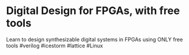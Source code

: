 <h1>Digital Design for FPGAs, with free tools</h1>
Learn to design synthesizable digital systems in FPGAs using ONLY free tools #verilog #icestorm #lattice #Linux
